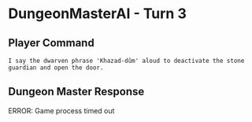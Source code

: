 # DungeonMasterAI - Turn 3

## Player Command

```
I say the dwarven phrase 'Khazad-dûm' aloud to deactivate the stone guardian and open the door.
```

## Dungeon Master Response

ERROR: Game process timed out
